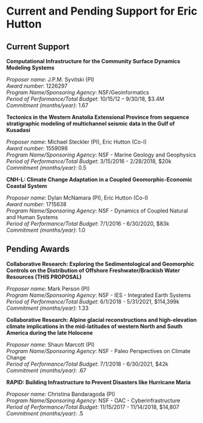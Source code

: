 # Current and Pending Support for Eric Hutton

## Current Support

**Computational Infrastructure for the Community Surface Dynamics Modeling Systems**

*Proposer name*: J.P.M. Syvitski (PI)  
*Award number*: 1226297  
*Program Name/Sponsoring Agency*: NSF/Geoinformatics  
*Period of Performance/Total Budget*: 10/15/12 – 9/30/18, $3.4M  
*Commitment (months/year)*: 1.67  

**Tectonics in the Western Anatolia Extensional Province from sequence stratigraphic modeling of multichannel seismic data in the Gulf of Kusadasi**

*Proposer name*: Michael Steckler (PI), Eric Hutton (Co-I)  
*Award number*: 1559098  
*Program Name/Sponsoring Agency*: NSF - Marine Geology and Geophysics  
*Period of Performance/Total Budget*: 3/15/2016 - 2/28/2018, $20k  
*Commitment (months/year)*: 0.5  

**CNH-L: Climate Change Adaptation in a Coupled Geomorphic-Economic Coastal System**

*Proposer name*: Dylan McNamara (PI), Eric Hutton (Co-I)  
*Award number*: 1715638  
*Program Name/Sponsoring Agency*: NSF - Dynamics of Coupled Natural and Human Systems  
*Period of Performance/Total Budget*: 7/1/2016 - 6/30/2020, $83k  
*Commitment (months/year)*: 1.0  


## Pending Awards   

**Collaborative Research: Exploring the Sedimentological and Geomorphic Controls on the Distribution of Offshore Freshwater/Brackish Water Resources (THIS PROPOSAL)**

*Proposer name*: Mark Person (PI)  
*Program Name/Sponsoring Agency*: NSF - IES - Integrated Earth Systems  
*Period of Performance/Total Budget*: 6/1/2018 - 5/31/2021, $114,399k  
*Commitment (months/year)*: 1.33

**Collaborative Research: Alpine glacial reconstructions and high-elevation
climate implications in the mid-latitudes of western North and South America
during the late Holocene**

*Proposer name*: Shaun Marcott (PI)  
*Program Name/Sponsoring Agency*: NSF - Paleo Perspectives on Climate Change  
*Period of Performance/Total Budget*: 7/1/2018 - 6/30/2021, $42k  
*Commitment (months/year)*: .67

**RAPID: Building Infrastructure to Prevent Disasters like Hurricane Maria**

*Proposer name*: Christina Bandaragoda (PI)  
*Program Name/Sponsoring Agency*: NSF - OAC - Cyberinfrastructure  
*Period of Performance/Total Budget*: 11/15/2017 - 11/14/2018, $14,807 
*Commitment (months/year)*: .5
